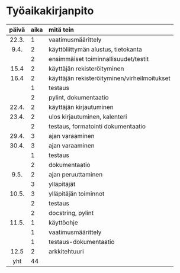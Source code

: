 # Työaikakirjanpito

| päivä | aika | mitä tein  |
| :----:|:-----| :-----|
| 22.3. | 1    | vaatimusmäärittely |
| 9.4.  | 2    | käyttöliittymän alustus, tietokanta |
|       | 2    | ensimmäiset toiminnallisuudet/testit |
| 15.4  | 2    | käyttäjän rekisteröityminen |
| 16.4  | 2    | käyttäjän rekisteröityminen/virheilmoitukset |
|       | 1    | testaus |
|       | 2    | pylint, dokumentaatio |
| 22.4. | 2    | käyttäjän kirjautuminen |
| 23.4. | 2    | ulos kirjautuminen, kalenteri |
|       | 2    | testaus, formatointi dokumentaatio |
| 29.4. | 3    | ajan varaaminen |
| 30.4. | 3    | ajan varaaminen |
|       | 1    | testaus |
|       | 2    | dokumentaatio |
| 9.5.  | 2    | ajan peruuttaminen |
|       | 3    | ylläpitäjät |
| 10.5. | 3    | ylläpitäjän toiminnot |
|       | 2    | testaus |
|       | 2    | docstring, pylint |
| 11.5. | 1    | käyttöohje |
|       | 1    | vaatimusmäärittely |
|       | 1    | testaus-dokumentaatio |
| 12.5  | 2    | arkkitehtuuri |
| yht   | 44   | | 